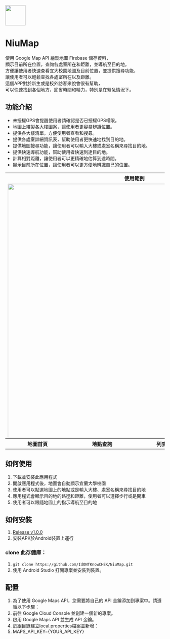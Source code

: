 <img width="64" src="https://user-images.githubusercontent.com/86880683/226280822-2f2e806a-a6da-4111-a154-c27f4253a09d.png"/>

# NiuMap
使用 Google Map API 繪製地圖 Firebase 儲存資料，  
顯示目前所在位置，查詢各處室所在和距離，並導航至目的地。  
方便讓使用者快速查看宜大校園地圖及目前位置，並提供搜尋功能，  
讓使用者可以輕鬆查找各處室所在以及距離。  
這個APP對於新生或是校外訪客來說會很有幫助，  
可以快速找到各個地方，節省時間和精力，特別是在緊急情況下。

## 功能介紹
- 未授權GPS會提醒使用者請確認是否已授權GPS權限。
- 地圖上繪製各大樓圖案，讓使用者更容易辨識位置。
- 提供各大樓清單，方便使用者查看和搜尋。
- 提供各處室詳細資訊表，幫助使用者更快速地找到目的地。
- 提供地圖搜尋功能，讓使用者可以輸入大樓或處室名稱來尋找目的地。
- 提供快速導航功能，幫助使用者快速到達目的地。
- 計算相對距離，讓使用者可以更精確地估算到達時間。
- 顯示目前所在位置，讓使用者可以更方便地辨識自己的位置。
<table>
  <tr>
    <th colspan="4"> 
        使用範例
    </th>
  </tr>
  <tr>
    <td colspan="4">
      <img src="https://user-images.githubusercontent.com/86880683/226327607-df0c7e30-b3c3-4705-bf7f-f31b7c34eb74.gif" width=800></img>
    </td>
  </tr>
  <tr>
    <th> 
        地圖首頁
    </th>
    <th> 
        地點查詢
    </th>
    <th> 
        列表清單
    </th>
    <th> 
        自動導航
    </th>
  </tr>
</table>


## 如何使用
1. 下載並安裝此應用程式
2. 開啟應用程式後，地圖會自動顯示宜蘭大學校園
3. 使用者可以點選地圖上的地點或是輸入大樓、處室名稱來尋找目的地
4. 應用程式會顯示目的地的路徑和距離，使用者可以選擇步行或是開車
5. 使用者可以跟隨地圖上的指示導航至目的地

## 如何安裝
1. [Release v1.0.0](https://github.com/IdONTKnowCHEK/NiuMap/releases/tag/APK)
2. 安裝APK於Android裝置上運行

### clone 此存儲庫：
1. ```git clone https://github.com/IdONTKnowCHEK/NiuMap.git```
2. 使用 Android Studio 打開專案並安裝到裝置。

## 配置
1. 為了使用 Google Maps API，您需要將自己的 API 金鑰添加到專案中。請遵循以下步驟：
2. 前往 Google Cloud Console 並創建一個新的專案。
3. 啟用 Google Maps API 並生成 API 金鑰。
4. 於跟目錄建立local.properties檔案並新增：
5. MAPS_API_KEY={YOUR_API_KEY}

